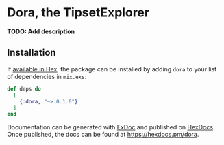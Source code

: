 # Dora, the TipsetExplorer

**TODO: Add description**

## Installation

If [available in Hex](https://hex.pm/docs/publish), the package can be installed
by adding `dora` to your list of dependencies in `mix.exs`:

```elixir
def deps do
  [
    {:dora, "~> 0.1.0"}
  ]
end
```

Documentation can be generated with [ExDoc](https://github.com/elixir-lang/ex_doc)
and published on [HexDocs](https://hexdocs.pm). Once published, the docs can
be found at <https://hexdocs.pm/dora>.

